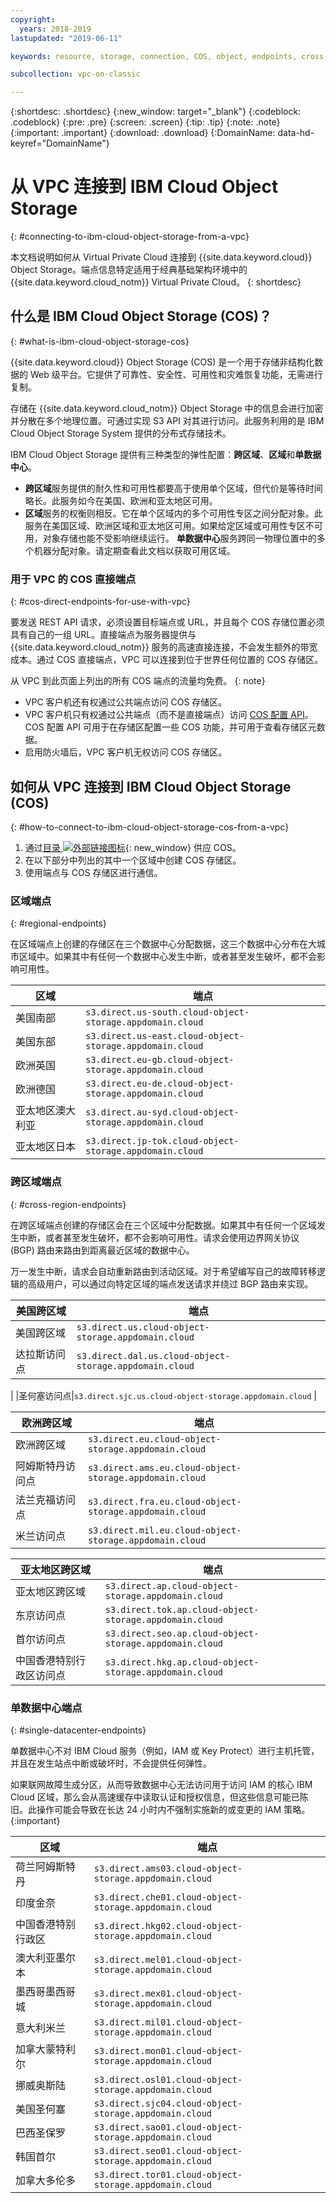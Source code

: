 ```yaml
---
copyright:
  years: 2018-2019
lastupdated: "2019-06-11"

keywords: resource, storage, connection, COS, object, endpoints, cross-region, regional, datacenter

subcollection: vpc-on-classic

---
```

{:shortdesc: .shortdesc}
{:new_window: target="_blank"}
{:codeblock: .codeblock}
{:pre: .pre}
{:screen: .screen}
{:tip: .tip}
{:note: .note}
{:important: .important}
{:download: .download}
{:DomainName: data-hd-keyref="DomainName"}

# 从 VPC 连接到 IBM Cloud Object Storage
{: #connecting-to-ibm-cloud-object-storage-from-a-vpc}

本文档说明如何从 Virtual Private Cloud 连接到 {{site.data.keyword.cloud}} Object Storage。端点信息特定适用于经典基础架构环境中的 {{site.data.keyword.cloud_notm}} Virtual Private Cloud。
{: shortdesc}


## 什么是 IBM Cloud Object Storage (COS)？
{: #what-is-ibm-cloud-object-storage-cos}

{{site.data.keyword.cloud}} Object Storage (COS) 是一个用于存储非结构化数据的 Web 级平台。它提供了可靠性、安全性、可用性和灾难恢复功能，无需进行复制。

存储在 {{site.data.keyword.cloud_notm}} Object Storage 中的信息会进行加密并分散在多个地理位置。可通过实现 S3 API 对其进行访问。此服务利用的是 IBM Cloud Object Storage System 提供的分布式存储技术。

IBM Cloud Object Storage 提供有三种类型的弹性配置：**跨区域**、**区域**和**单数据中心**。 
* **跨区域**服务提供的耐久性和可用性都要高于使用单个区域，但代价是等待时间略长。此服务如今在美国、欧洲和亚太地区可用。 
* **区域**服务的权衡则相反。它在单个区域内的多个可用性专区之间分配对象。此服务在美国区域、欧洲区域和亚太地区可用。如果给定区域或可用性专区不可用，对象存储也能不受影响继续运行。
**单数据中心**服务跨同一物理位置中的多个机器分配对象。请定期查看此文档以获取可用区域。

### 用于 VPC 的 COS 直接端点
{: #cos-direct-endpoints-for-use-with-vpc}

要发送 REST API 请求，必须设置目标端点或 URL，并且每个 COS 存储位置必须具有自己的一组 URL。直接端点为服务器提供与 {{site.data.keyword.cloud_notm}} 服务的高速直接连接，不会发生额外的带宽成本。通过 COS 直接端点，VPC 可以连接到位于世界任何位置的 COS 存储区。 

从 VPC 到此页面上列出的所有 COS 端点的流量均免费。
{: note}

* VPC 客户机还有权通过公共端点访问 COS 存储区。
* VPC 客户机只有权通过公共端点（而不是直接端点）访问 [COS 配置 API](https://{DomainName}/apidocs/cos/cos-configuration)。COS 配置 API 可用于在存储区配置一些 COS 功能，并可用于查看存储区元数据。
* 启用防火墙后，VPC 客户机无权访问 COS 存储区。

## 如何从 VPC 连接到 IBM Cloud Object Storage (COS)
{: #how-to-connect-to-ibm-cloud-object-storage-cos-from-a-vpc}

1. 通过[目录 ![外部链接图标](../icons/launch-glyph.svg "外部链接图标")](https://{DomainName}/catalog/services/cloud-object-storage){: new_window} 供应 COS。
2. 在以下部分中列出的其中一个区域中创建 COS 存储区。
3. 使用端点与 COS 存储区进行通信。

### 区域端点
{: #regional-endpoints}

在区域端点上创建的存储区在三个数据中心分配数据，这三个数据中心分布在大城市区域中。如果其中有任何一个数据中心发生中断，或者甚至发生破坏，都不会影响可用性。

|**区域**|**端点**|
|------------|-------------------------------|
|美国南部|`s3.direct.us-south.cloud-object-storage.appdomain.cloud`|
|美国东部|`s3.direct.us-east.cloud-object-storage.appdomain.cloud`|
|欧洲英国|`s3.direct.eu-gb.cloud-object-storage.appdomain.cloud`|
|欧洲德国|`s3.direct.eu-de.cloud-object-storage.appdomain.cloud`|
|亚太地区澳大利亚|`s3.direct.au-syd.cloud-object-storage.appdomain.cloud`
|亚太地区日本|`s3.direct.jp-tok.cloud-object-storage.appdomain.cloud`|


### 跨区域端点
{: #cross-region-endpoints}

在跨区域端点创建的存储区会在三个区域中分配数据。如果其中有任何一个区域发生中断，或者甚至发生破坏，都不会影响可用性。请求会使用边界网关协议 (BGP) 路由来路由到距离最近区域的数据中心。

万一发生中断，请求会自动重新路由到活动区域。对于希望编写自己的故障转移逻辑的高级用户，可以通过向特定区域的端点发送请求并绕过 BGP 路由来实现。

|**美国跨区域**|**端点**|
|------------|-------------------------------|
|美国跨区域|`s3.direct.us.cloud-object-storage.appdomain.cloud`|
|达拉斯访问点|`s3.direct.dal.us.cloud-object-storage.appdomain.cloud`
|
|圣何塞访问点|`s3.direct.sjc.us.cloud-object-storage.appdomain.cloud`
|

|**欧洲跨区域**|**端点**|
|------------|-------------------------------|
|欧洲跨区域|`s3.direct.eu.cloud-object-storage.appdomain.cloud`|
|阿姆斯特丹访问点|`s3.direct.ams.eu.cloud-object-storage.appdomain.cloud`|
|法兰克福访问点|`s3.direct.fra.eu.cloud-object-storage.appdomain.cloud`|
|米兰访问点|`s3.direct.mil.eu.cloud-object-storage.appdomain.cloud`|

|**亚太地区跨区域**|**端点**|
|------------|-------------------------------|
|亚太地区跨区域|`s3.direct.ap.cloud-object-storage.appdomain.cloud`|
|东京访问点|`s3.direct.tok.ap.cloud-object-storage.appdomain.cloud`|
|首尔访问点|`s3.direct.seo.ap.cloud-object-storage.appdomain.cloud`|
|中国香港特别行政区访问点|`s3.direct.hkg.ap.cloud-object-storage.appdomain.cloud`|


 ### 单数据中心端点
 {: #single-datacenter-endpoints}

单数据中心不对 IBM Cloud 服务（例如，IAM 或 Key Protect）进行主机托管，并且在发生站点中断或破坏时，不会提供任何弹性。

如果联网故障生成分区，从而导致数据中心无法访问用于访问 IAM 的核心 IBM Cloud 区域，那么会从高速缓存中读取认证和授权信息，但这些信息可能已陈旧。此操作可能会导致在长达 24 小时内不强制实施新的或变更的 IAM 策略。
{:important}

|**区域**|**端点**|
|------------|-------------------------------|
|荷兰阿姆斯特丹|`s3.direct.ams03.cloud-object-storage.appdomain.cloud`|
|印度金奈|`s3.direct.che01.cloud-object-storage.appdomain.cloud`|
|中国香港特别行政区|`s3.direct.hkg02.cloud-object-storage.appdomain.cloud`|
|澳大利亚墨尔本|`s3.direct.mel01.cloud-object-storage.appdomain.cloud`|
|墨西哥墨西哥城|`s3.direct.mex01.cloud-object-storage.appdomain.cloud`|
|意大利米兰|`s3.direct.mil01.cloud-object-storage.appdomain.cloud`|
|加拿大蒙特利尔|`s3.direct.mon01.cloud-object-storage.appdomain.cloud`|
|挪威奥斯陆|`s3.direct.osl01.cloud-object-storage.appdomain.cloud`|
|美国圣何塞|`s3.direct.sjc04.cloud-object-storage.appdomain.cloud`|
|巴西圣保罗|`s3.direct.sao01.cloud-object-storage.appdomain.cloud`|
|韩国首尔|`s3.direct.seo01.cloud-object-storage.appdomain.cloud`|
|加拿大多伦多|`s3.direct.tor01.cloud-object-storage.appdomain.cloud`|
